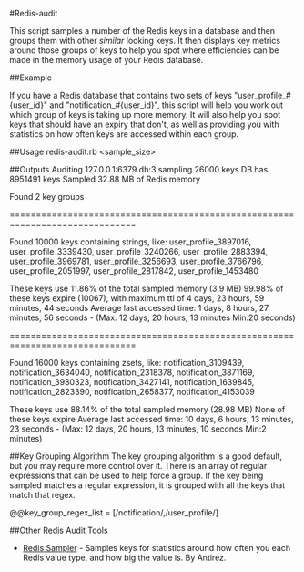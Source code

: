 #Redis-audit

This script samples a number of the Redis keys in a database and then groups them with other *similar* looking keys. It then displays key 
metrics around those groups of keys to help you spot where efficiencies can be made in the memory usage of your Redis database.

##Example

If you have a Redis database that contains two sets of keys "user_profile_#{user_id}" and "notification_#{user_id}", this script will
help you work out which group of keys is taking up more memory. It will also help you spot keys that should have an expiry that don't, as well
as providing you with statistics on how often keys are accessed within each group.

##Usage
  redis-audit.rb <host> <port> <dbnum> <sample_size>

##Outputs
  Auditing 127.0.0.1:6379 db:3 sampling 26000 keys
  DB has 8951491 keys
  Sampled 32.88 MB of Redis memory

  Found 2 key groups

  ==============================================================================
  
  Found 10000 keys containing strings, like:
  user_profile_3897016, user_profile_3339430, user_profile_3240266, user_profile_2883394, user_profile_3969781, user_profile_3256693, user_profile_3766796, user_profile_2051997, user_profile_2817842, user_profile_1453480

  These keys use 11.86% of the total sampled memory (3.9 MB)
  99.98% of these keys expire (10067), with maximum ttl of 4 days, 23 hours, 59 minutes, 44 seconds
  Average last accessed time: 1 days, 8 hours, 27 minutes, 56 seconds - (Max: 12 days, 20 hours, 13 minutes Min:20 seconds)

  ==============================================================================
  
  Found 16000 keys containing zsets, like:
  notification_3109439, notification_3634040, notification_2318378, notification_3871169, notification_3980323, notification_3427141, notification_1639845, notification_2823390, notification_2658377, notification_4153039

  These keys use 88.14% of the total sampled memory (28.98 MB)
  None of these keys expire
  Average last accessed time: 10 days, 6 hours, 13 minutes, 23 seconds - (Max: 12 days, 20 hours, 13 minutes, 10 seconds Min:2 minutes)

##Key Grouping Algorithm
The key grouping algorithm is a good default, but you may require more control over it. There is an array of regular expressions that can be used to help force a group.
If the key being sampled matches a regular expression, it is grouped with all the keys that match that regex.

  @@key_group_regex_list = [/notification/,/user_profile/]
  
##Other Redis Audit Tools
- [Redis Sampler](https://github.com/antirez/redis-sampler) - Samples keys for statistics around how often you each Redis value type, and how big the value is. By Antirez.
